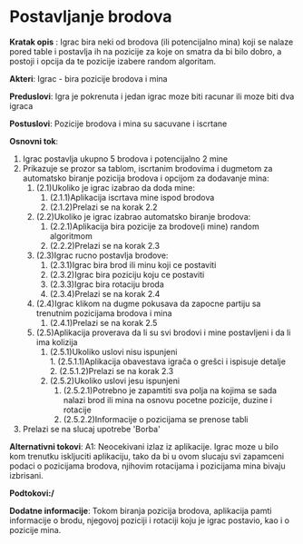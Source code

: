 # Postavljanje brodova
**Kratak opis** : Igrac bira neki od brodova (ili potencijalno mina) koji se nalaze pored table i postavlja ih na pozicije za koje on 
smatra da bi bilo dobro, a postoji i opcija da te pozicije izabere random algoritam.

**Akteri**:
Igrac - bira pozicije brodova i mina

**Preduslovi**: Igra je pokrenuta i jedan igrac moze biti racunar ili moze biti dva igraca

**Postuslovi**: Pozicije brodova i mina su sacuvane i iscrtane

**Osnovni tok**: 


1. Igrac postavlja ukupno 5 brodova i potencijalno 2 mine
2. Prikazuje se prozor sa tablom, iscrtanim brodovima i dugmetom za automatsko biranje pozicija brodova i opcijom za dodavanje mina:<br />
	1. (2.1)Ukoliko je igrac izabrao da doda mine: <br />
		1. (2.1.1)Aplikacija iscrtava mine ispod brodova<br />
		2. (2.1.2)Prelazi se na korak 2.2 <br />
	2. (2.2)Ukoliko je igrac izabrao automatsko biranje brodova: <br />
		1. (2.2.1)Aplikacija bira pozicije za brodove(i mine) random algoritmom <br />
		2. (2.2.2)Prelazi se na korak 2.3 <br />
	3. (2.3)Igrac rucno postavlja brodove:<br />
		1. (2.3.1)Igrac bira brod ili minu koji ce postaviti<br />
		2. (2.3.2)Igrac bira poziciju koju ce postaviti<br />
		3. (2.3.3)Igrac bira rotaciju broda<br />
		4. (2.3.4)Prelazi se na korak 2.4 <br />
	4. (2.4)Igrac klikom na dugme pokusava da zapocne partiju sa trenutnim pozicijama brodova i mina<br />	
		1. (2.4.1)Prelazi se na korak 2.5 <br />
	5. (2.5)Aplikacija proverava da li su svi brodovi i mine postavljeni i da li ima kolizija<br />
		1. (2.5.1)Ukoliko uslovi nisu ispunjeni <br />
				1. (2.5.1.1)Aplikacija obavestava igrača o grešci i ispisuje detalje <br />
				2. (2.5.1.2)Prelazi se na korak 2.3				<br />
		2. (2.5.2)Ukoliko uslovi jesu ispunjeni<br />
			1. (2.5.2.1)Potrebno je zapamtiti sva polja na kojima se sada nalazi brod ili mina na osnovu pocetne pozicije, duzine i rotacije <br />
			2. (2.5.2.2)Informacije o pozicijama se prenose tabli <br />
3. Prelazi se na slucaj upotrebe 'Borba'<br />

**Alternativni tokovi**:
	A1: Neocekivani izlaz iz aplikacije.
	Igrac moze u bilo kom trenutku iskljuciti aplikaciju, tako da bi u ovom slucaju
	svi zapamceni podaci o pozicijama brodova, njihovim rotacijama i pozicijama mina bivaju izbrisani.

	
**Podtokovi:/**<br />	


**Dodatne informacije**:
	Tokom biranja pozicija brodova, aplikacija pamti informacije o brodu, njegovoj poziciji i rotaciji koju
	je igrac postavio, kao i o pozicije mina. 
		



